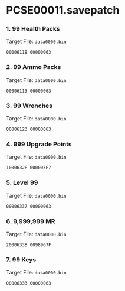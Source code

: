 # PCSE00011.savepatch

### 1. 99 Health Packs

Target File: `data0000.bin`

```
0000611B 00000063
```

### 2. 99 Ammo Packs

Target File: `data0000.bin`

```
00006113 00000063
```

### 3. 99 Wrenches

Target File: `data0000.bin`

```
00006123 00000063
```

### 4. 999 Upgrade Points

Target File: `data0000.bin`

```
1000632F 000003E7
```

### 5. Level 99

Target File: `data0000.bin`

```
00006337 00000063
```

### 6. 9,999,999 MR

Target File: `data0000.bin`

```
2000633B 0098967F
```

### 7. 99 Keys

Target File: `data0000.bin`

```
00006333 00000063
```

